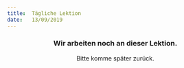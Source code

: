 ```yaml
---
title:  Tägliche Lektion
date:   13/09/2019
---
```


### <center>Wir arbeiten noch an dieser Lektion.</center>
<center>Bitte komme später zurück.</center>